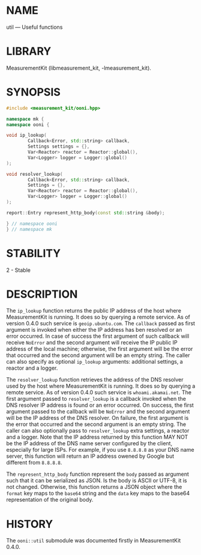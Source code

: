 # NAME
util &mdash; Useful functions

# LIBRARY
MeasurementKit (libmeasurement_kit, -lmeasurement_kit).

# SYNOPSIS
```C++
#include <measurement_kit/ooni.hpp>

namespace mk {
namespace ooni {

void ip_lookup(
        Callback<Error, std::string> callback,
        Settings settings = {},
        Var<Reactor> reactor = Reactor::global(),
        Var<Logger> logger = Logger::global()
);

void resolver_lookup(
        Callback<Error, std::string> callback,
        Settings = {},
        Var<Reactor> reactor = Reactor::global(),
        Var<Logger> logger = Logger::global()
);

report::Entry represent_http_body(const std::string &body);

} // namespace ooni
} // namespace mk
```

# STABILITY

2 - Stable

# DESCRIPTION

The `ip_lookup` function returns the public IP address of the host where
MeasurementKit is running. It does so by querying a remote service. As of
version 0.4.0 such service is `geoip.ubuntu.com`. The `callback` passed
as first argument is invoked when either the IP address has ben resolved
or an error occurred. In case of success the first argument of such callback
will receive `NoError` and the second argument will receive the IP public
IP address of the local machine; otherwise, the first argument will be the
error that occurred and the second argument will be an empty string. The
caller can also specify as optional `ip_lookup` arguments: additional
settings, a reactor and a logger.

The `resolver_lookup` function retrieves the address of the DNS resolver
used by the host where MeasurementKit is running. It does so by querying a
remote service. As of version 0.4.0 such service is `whoami.akamai.net`. The
first argument passed to `resolver_lookup` is a callback invoked when the
DNS resolver IP address is found or an error occurred. On success, the first
argument passed to the callback will be `NoError` and the second argument
will be the IP address of the DNS resolver. On failure, the first argument
is the error that occurred and the second argument is an empty string. The
caller can also optionally pass to `resolver_lookup` extra settings, a
reactor and a logger. Note that the IP address returned by this function
MAY NOT be the IP address of the DNS name server configured by the client,
especially for large ISPs. For example, if you use `8.8.8.8` as your DNS
name server, this function will return an IP address owened by Google
but different from `8.8.8.8`.

The `represent_http_body` function represent the `body` passed as argument
such that it can be serialized as JSON. Is the body is ASCII or UTF-8, it
is not changed. Otherwise, this function returns a JSON object where the
`format` key maps to the `base64` string and the `data` key maps to the base64
representation of the original body.

# HISTORY

The `ooni::util` submodule was documented firstly in MeasurementKit 0.4.0.
